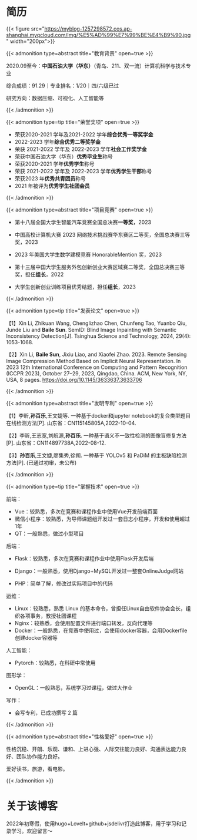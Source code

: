 # 简历

{{< figure src="https://myblog-1257298572.cos.ap-shanghai.myqcloud.com/img/%E5%AD%99%E7%99%BE%E4%B9%90.jpg"  width="200px">}}

{{< admonition type=abstract title="教育背景" open=true >}}

2020.09至今：**中国石油大学（华东）**（青岛、211、双一流）计算机科学与技术专业

综合成绩：91.29｜专业排名：1/20｜四/六级已过

研究方向：数据压缩、可视化、人工智能等

{{< /admonition >}}

{{< admonition type=tip title="荣誉奖项" open=true >}}

* 荣获2020-2021 学年及2021-2022 学年**综合优秀一等奖学金**
* 2022-2023 学年**综合优秀二等奖学金**
* 荣获 2021-2022 学年及 2022-2023 学年**社会工作奖学金**
* 荣获中国石油大学（华东）**优秀毕业生**称号
* 荣获2020-2021 学年**优秀学生**称号
* 荣获 2021-2022 学年及 2022-2023 学年**优秀学生干部**称号
* 荣获2023 年**优秀共青团员**称号
* 2021 年被评为**优秀学生社团会员**

{{< /admonition >}}

{{< admonition type=abstract title="项目竞赛" open=true >}}

* 第十八届全国大学生智能汽车竞赛全国总决赛**一等奖**，2023

* 中国高校计算机大赛 2023 网络技术挑战赛华东赛区二等奖，全国总决赛三等奖，2023

* 2023 年美国大学生数学建模竞赛 HonorableMention 奖，2023

* 第十三届中国大学生服务外包创新创业大赛区域赛二等奖，全国总决赛三等奖，担任**组长**，2022

* 大学生创新创业训练项目优秀结题，担任**组长**，2023

{{< /admonition >}}

{{< admonition type=tip title="发表论文" open=true >}}

【1】Xin Li, Zhikuan Wang, Chenglizhao Chen, Chunfeng Tao, Yuanbo Qiu, Junde Liu and **Baile Sun**. SemID: Blind Image Inpainting with Semantic Inconsistency Detection[J]. Tsinghua Science and Technology, 2024, 29(4): 1053-1068.

【2】Xin Li, **Baile Sun**, Jixiu Liao, and Xiaofei Zhao. 2023. Remote Sensing Image Compression Method Based on Implicit Neural Representation. In 2023 12th International Conference on Computing and Pattern Recognition (ICCPR 2023), October 27–29, 2023, Qingdao, China. ACM, New York, NY, USA, 8 pages. https://doi.org/10.1145/3633637.3633706

{{< /admonition >}}

{{< admonition type=abstract title="发明专利" open=true >}}

【1】李昕,**孙百乐**,王文婕等. 一种基于docker和jupyter notebook的复合类型题目在线检测方法[P]. 山东省：CN115145805A,2022-10-04.

【2】李昕,王志宽,刘航源,**孙百乐**. 一种基于语义不一致性检测的图像盲修复方法[P]. 山东省：CN114897738A,2022-08-12.

【3】**孙百乐**,王文婕,廖集秀,徐朔. 一种基于 YOLOv5 和 PaDiM 的主板缺陷检测方法[P]. (已通过初审，未公布)

{{< /admonition >}}

{{< admonition type=tip title="掌握技术" open=true >}}

前端：

* Vue：较熟悉，多次在竞赛和课程作业中使用Vue开发前端页面
* 微信小程序：较熟悉，为导师课题组开发过一套日志小程序，开发和使用超过1年
* QT：一般熟悉，做过小型项目

后端：

* Flask：较熟悉，多次在竞赛和课程作业中使用Flask开发后端

* Django：一般熟悉，使用Django+MySQL开发过一整套OnlineJudge网站
* PHP：简单了解，修改过实际项目中的代码

运维：

* Linux：较熟悉，熟悉 Linux 的基本命令，曾担任Linux自由软件协会会长，组织各项事务，教授社团课程
* Nginx：较熟悉，会使用配置文件进行端口转发，反向代理等
* Docker：一般熟悉，在竞赛中使用过，会使用docker容器，会用Dockerfile创建docker容器等

人工智能：

* Pytorch：较熟悉，在科研中常使用

图形学：

* OpenGL：一般熟悉，系统学习过课程，做过大作业

写作：

* 会写专利，已成功撰写 2 篇

{{< /admonition >}}

{{< admonition type=abstract title="性格爱好" open=true >}}

性格沉稳、开朗、乐观、谦和、上进心强、人际交往能力良好、沟通表达能力良好、团队协作能力良好。

爱好读书，旅游，看电影。 

{{< /admonition >}}

# 关于该博客

2022年初寒假，使用hugo+Lovelt+github+jsdelivr打造此博客，用于学习和记录学习。欢迎留言～









